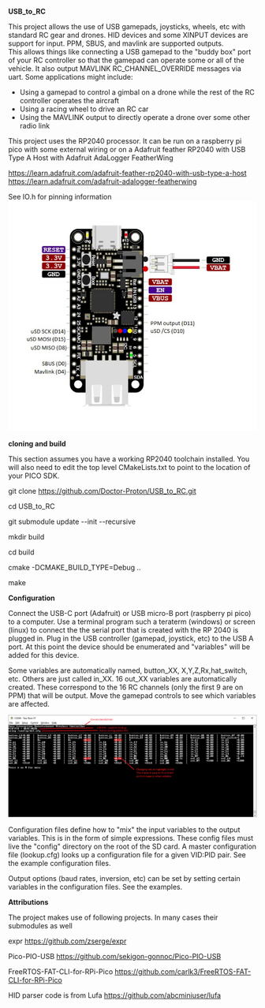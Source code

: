 **USB_to_RC**

This project allows the use of USB gamepads, joysticks, wheels, etc with standard RC gear and drones.  HID devices and some XINPUT devices are support for input.  PPM, SBUS, and mavlink are supported outputs.  
This allows things like connecting a USB gamepad to the "buddy box" port of your RC controller so that the gamepad can operate some or all of the vehicle.  It also output MAVLINK RC_CHANNEL_OVERRIDE messages via uart.  Some applications might include:
- Using a gamepad to control a gimbal on a drone while the rest of the RC controller operates the aircraft
- Using a racing wheel to drive an RC car
- Using the MAVLINK output to directly operate a drone over some other radio link

This project uses the RP2040 processor.  It can be run on a raspberry pi pico with some external wiring or on a Adafruit feather RP2040 with USB Type A Host with Adafruit AdaLogger FeatherWing

https://learn.adafruit.com/adafruit-feather-rp2040-with-usb-type-a-host
https://learn.adafruit.com/adafruit-adalogger-featherwing

See IO.h for pinning information
<img src="https://github.com/Doctor-Proton/USB_to_RC/blob/master/images/Adafruit%20feather%20USB_to_RC.jpg">

**cloning and build**

This section assumes you have a working RP2040 toolchain installed.  You will also need to edit the top level CMakeLists.txt to point to the location of your PICO SDK.

git clone https://github.com/Doctor-Proton/USB_to_RC.git

cd USB_to_RC

git submodule update --init --recursive

mkdir build

cd build

cmake -DCMAKE_BUILD_TYPE=Debug ..

make


**Configuration**

Connect the USB-C port (Adafruit) or USB micro-B port (raspberry pi pico) to a computer.  Use a terminal program such a teraterm (windows) or screen (linux) to connect the the serial port that is created with the RP 2040 is plugged in.  Plug in the USB controller (gamepad, joystick, etc) to the USB A port.  At this point the device should be enumerated and "variables" will be added for this device.

Some variables are automatically named, button_XX, X,Y,Z,Rx,hat_switch, etc.  Others are just called in_XX.  16 out_XX variables are automatically created.  These correspond to the 16 RC channels (only the first 9 are on PPM) that will be output.  Move the gamepad controls to see which variables are affected.

<img src="https://github.com/Doctor-Proton/USB_to_RC/blob/master/images/VT100%20main%20-%20edited.png">

Configuration files define how to "mix" the input variables to the output variables.  This is in the form of simple expressions.  These config files must live the "config" directory on the root of the SD card.  A master configuration file (lookup.cfg) looks up a configuration file for a given VID:PID pair.  See the example configuration files.

Output options (baud rates, inversion, etc) can be set by setting certain variables in the configuration files.  See the examples.

**Attributions**


The project makes use of following projects.  In many cases their submodules as well

expr
https://github.com/zserge/expr

Pico-PIO-USB
https://github.com/sekigon-gonnoc/Pico-PIO-USB

FreeRTOS-FAT-CLI-for-RPi-Pico
https://github.com/carlk3/FreeRTOS-FAT-CLI-for-RPi-Pico

HID parser code is from Lufa
https://github.com/abcminiuser/lufa







